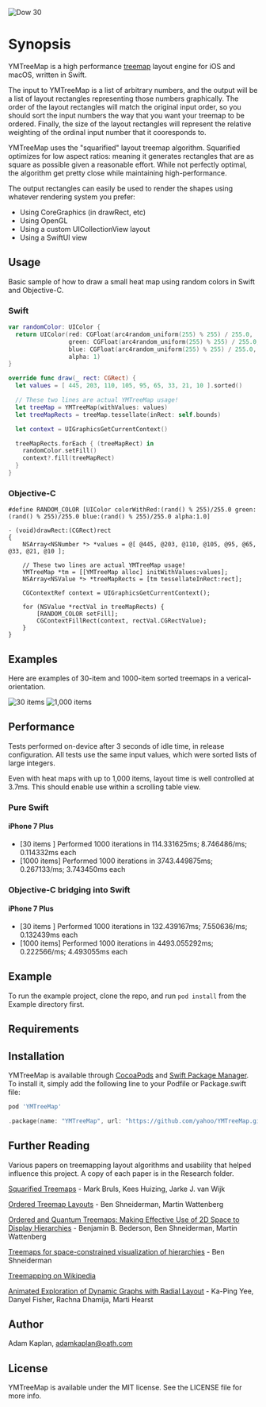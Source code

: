 ![Dow 30](/Example/Screenshots/finviz-wide.png?raw=true "Dow 30 wide")

# Synopsis

YMTreeMap is a high performance [treemap](https://en.wikipedia.org/wiki/Treemapping) layout engine for iOS and macOS, written in Swift.

The input to YMTreeMap is a list of arbitrary numbers, and the output will be a list of layout rectangles representing those numbers graphically. The order of the layout rectangles will match the original input order, so you should sort the input numbers the way that you want your treemap to be ordered. Finally, the size of the layout rectangles will represent the relative weighting of the ordinal input number that it cooresponds to.

YMTreeMap uses the "squarified" layout treemap algorithm. Squarified optimizes for low aspect ratios: meaning it generates rectangles that are as square as possible given a reasonable effort. While not perfectly optimal, the algorithm get pretty close while maintaining high-performance.

The output rectangles can easily be used to render the shapes using whatever rendering system you prefer:
 - Using CoreGraphics (in drawRect, etc)
 - Using OpenGL
 - Using a custom UICollectionView layout
 - Using a SwiftUI view

## Usage

Basic sample of how to draw a small heat map using random colors in Swift and Objective-C.

### Swift

```swift
var randomColor: UIColor {
  return UIColor(red: CGFloat(arc4random_uniform(255) % 255) / 255.0,
                 green: CGFloat(arc4random_uniform(255) % 255) / 255.0,
                 blue: CGFloat(arc4random_uniform(255) % 255) / 255.0,
                 alpha: 1)
}

override func draw(_ rect: CGRect) {
  let values = [ 445, 203, 110, 105, 95, 65, 33, 21, 10 ].sorted()

  // These two lines are actual YMTreeMap usage!
  let treeMap = YMTreeMap(withValues: values)
  let treeMapRects = treeMap.tessellate(inRect: self.bounds)

  let context = UIGraphicsGetCurrentContext()

  treeMapRects.forEach { (treeMapRect) in
    randomColor.setFill()
    context?.fill(treeMapRect)
  }
}
```

### Objective-C

```objc
#define RANDOM_COLOR [UIColor colorWithRed:(rand() % 255)/255.0 green:(rand() % 255)/255.0 blue:(rand() % 255)/255.0 alpha:1.0]

- (void)drawRect:(CGRect)rect
{
    NSArray<NSNumber *> *values = @[ @445, @203, @110, @105, @95, @65, @33, @21, @10 ];

    // These two lines are actual YMTreeMap usage!
    YMTreeMap *tm = [[YMTreeMap alloc] initWithValues:values];
    NSArray<NSValue *> *treeMapRects = [tm tessellateInRect:rect];

    CGContextRef context = UIGraphicsGetCurrentContext();

    for (NSValue *rectVal in treeMapRects) {
        [RANDOM_COLOR setFill];
        CGContextFillRect(context, rectVal.CGRectValue);
    }
}

```

## Examples

Here are examples of 30-item and 1000-item sorted treemaps in a verical-orientation.

![30 items](/Example/Screenshots/random30.png?raw=true "30 item treemap")
![1,000 items](/Example/Screenshots/random1000.png?raw=true "1,000 item treemap")

## Performance

Tests performed on-device after 3 seconds of idle time, in release configuration. All tests use the same input values, which were sorted lists of large integers.

Even with heat maps with up to 1,000 items, layout time is well controlled at 3.7ms. This should
enable use within a scrolling table view.

### Pure Swift

#### iPhone 7 Plus
 - [30 items    ] Performed 1000 iterations in 114.331625ms; 8.746486/ms; 0.114332ms each
 - [1000 items] Performed 1000 iterations in 3743.449875ms; 0.267133/ms; 3.743450ms each

### Objective-C bridging into Swift

#### iPhone 7 Plus
- [30 items    ] Performed 1000 iterations in 132.439167ms; 7.550636/ms; 0.132439ms each
- [1000 items] Performed 1000 iterations in 4493.055292ms; 0.222566/ms; 4.493055ms each

## Example

To run the example project, clone the repo, and run `pod install` from the Example directory first.

## Requirements

## Installation

YMTreeMap is available through [CocoaPods](http://cocoapods.org) and [Swift Package Manager](https://www.swift.org/package-manager/).
To install it, simply add the following line to your Podfile or Package.swift file:

```ruby
pod 'YMTreeMap'
```

```swift
.package(name: "YMTreeMap", url: "https://github.com/yahoo/YMTreeMap.git",
```

## Further Reading

Various papers on treemapping layout algorithms and usability that helped influence this project. A copy of each paper is in the Research folder.

[Squarified Treemaps](https://www.win.tue.nl/~vanwijk/stm.pdf) - Mark Bruls, Kees Huizing, Jarke J. van Wijk

[Ordered Treemap Layouts](http://hcil2.cs.umd.edu/trs/2001-06/2001-06.html) - Ben Shneiderman, Martin Wattenberg

[Ordered and Quantum Treemaps: Making Effective Use of 2D Space to Display Hierarchies](http://hcil2.cs.umd.edu/trs/2001-18/2001-18.pdf) - Benjamin B. Bederson, Ben Shneiderman, Martin Wattenberg

[Treemaps for space-constrained visualization of hierarchies](http://www.cs.umd.edu/hcil/treemap-history/index.shtml) - Ben Shneiderman

[Treemapping on Wikipedia](https://en.wikipedia.org/wiki/Treemapping)

[Animated Exploration of Dynamic Graphs with Radial Layout](http://bailando.sims.berkeley.edu/papers/infovis01.htm) - Ka-Ping Yee, Danyel Fisher, Rachna Dhamija, Marti Hearst

## Author

Adam Kaplan, adamkaplan@oath.com

## License

YMTreeMap is available under the MIT license. See the LICENSE file for more info.
